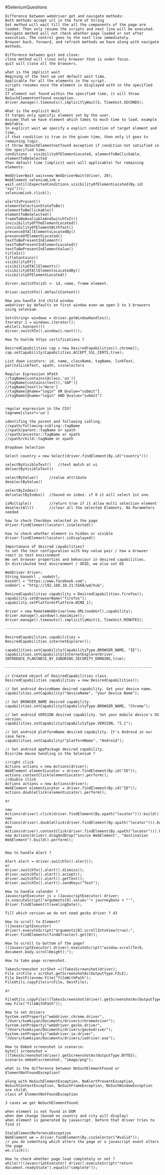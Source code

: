 #SeleniumQuestions

    Difference between webdriver get and navigate methods:
    Both methods accept url in the form of String
    Get method will wait till the all the components of the page are loaded. Then only resume the scripts and next line will be executed.
    Navigate method will not check whether page loaded or not after execution. The control goes to the next line immediately.
    Browser back, forward, and refresh methods we have along with navigate methods.

    Difference between quit and close:
    close method will close only browser that is under focus.
    quit will close all the browsers.

    what is the implicit wait
    Begining of the test we set default wait time.
    Applicable for all the elements in the script.
    scripts resumes once the element is displayed with in the specified time.
    If element not found within the specified time, it will throw NoSuchElementnotfound exception.
    driver.manage().timeouts().implicitlyWait(5, TimeUnit.SECONDS);

    What is the explicit Wait
    It targes only specific element set by the user.
    Assume that we have element which takes to much time to load. example WebTable.
    In explicit wait we specify a explict condition of target element and time,
    if that condition is true in the given time, then only it goes to remaining logic.
    it throw NoSuchElementnotfound exception if condition not satisfied in the specified time.
    conditions : visibilityOfElementLocated, elementToBeClickable, elementToBeSelected
    Then default time (implicit wait will applicable) for remaining elements.

    WebDriverWait wait=new WebDriverWait(driver, 20);
    WebElement seleniumLink = wait.until(ExpectedConditions.visibilityOfElementLocated(By.id( "xyz")));
    seleniumLink.click();

    alertIsPresent()
    elementSelectionStateToBe()
    elementToBeClickable()
    elementToBeSelected()
    frameToBeAvaliableAndSwitchToIt()
    invisibilityOfTheElementLocated()
    invisibilityOfElementWithText()
    presenceOfAllElementsLocatedBy()
    presenceOfElementLocated()
    textToBePresentInElement()
    textToBePresentInElementLocated()
    textToBePresentInElementValue()
    titleIs()
    titleContains()
    visibilityOf()
    visibilityOfAllElements()
    visibilityOfAllElementsLocatedBy()
    visibilityOfElementLocated()

    dirver.switchTo(id) <- id, name, frame element.

    driver.switchTo().defaultContent()

    How you handle 3rd child window
    webdriver by defaults on first window even we open 2 to 3 browsers using selenium.

    Set<String> windows = driver.getWindowHandles();
    Iterator i = windows.iterator();
    while(i.hasnext())
    dirver.switchTo().window(i.next());

    How To hanlde https certifications ?

    DesiredCapabilities cap = new DesiredCapabilities().chrome();
    cap.setCapability(Capabilities.ACCEPT_SSL_CERTS,true);

    List down Locators: id, name, className, tagName, linkText, paritalLinkText, xpath, cssselectors

    Regular Expression XPath
    //tagName[contains(@class,'uo')]
    //tagName[contains(text(),'SAP')]
    //tagName[text()='Hero']
    //tagName[@name="login" OR @value="submit"]
    //tagName[@name="login" AND @value="submit"]


    regular expression in the CSS?
    tagname[class*='uo']

    identifing the parent and following sibling.
    //xpath/following-sibling::tagName
    //xpath/parent::tagName or xpath
    //xpath/ancestor::tagName or xpath
    //xpath/child::tagName or xpath

    Dropdown Selection

    Select country = new Select(driver.findElement(By.id("country")))

    selectByVisibleText()   //text match at ui
    delsectByVisibleText()

    selectByValue()		//value attribute
    deselectByValue()

    selectByIndex()
    delselectByIndex()  //based on index. if 0 it will select 1st one.

    isMultiple() 		//return true if it allow multi selection element
    deselectAll()		//clear all the selected Elements. No Parameters needed

    how to check Checkbox selected in the page
    driver.findElement(locator).isSelected()

    how to check whether element is hidden or visible
    driver.findElement(locator).isDisplayed()

    Importanace of desired capabilities?
    to set the test configuration with key value pair / how a browser react in test environment
    We set browser properties and behaviour in desired capabilities.
    In distributed test environment / GRID, we also set OS

    WebDriver driver;
    String baseUrl , nodeUrl;
    baseUrl = "https://www.facebook.com";
    nodeUrl = "http://192.168.10.21:5568/wd/hub";

    DesiredCapabilities capability = DesiredCapabilities.firefox();
    capability.setBrowserName("firefox");
    capability.setPlatform(Platform.WIN8_1);

    driver = new RemoteWebDriver(new URL(nodeUrl),capability);
    driver.manage().window().maximize();
    driver.manage().timeouts().implicitlyWait(2, TimeUnit.MINUTES);

    -------------------------------------------------------------------

    DesiredCapabilities capabilities = DesiredCapabilities.internetExplorer();

    capabilities.setCapability(CapabilityType.BROWSER_NAME, "IE");
    capabilities.setCapability(InternetExplorerDriver.
    INTRODUCE_FLAKINESS_BY_IGNORING_SECURITY_DOMAINS,true);

    -------------------------------------------------------------------

    // Created object of DesiredCapabilities class.
    DesiredCapabilities capabilities = new DesiredCapabilities();

    // Set android deviceName desired capability. Set your device name.
    capabilities.setCapability("deviceName", "your Device Name");

    // Set BROWSER_NAME desired capability.
    capabilities.setCapability(CapabilityType.BROWSER_NAME, "Chrome");

    // Set android VERSION desired capability. Set your mobile device's OS version.
    capabilities.setCapability(CapabilityType.VERSION, "5.1");

    // Set android platformName desired capability. It's Android in our case here.
    capabilities.setCapability("platformName", "Android");

    // Set android appPackage desired capability.
    Discribe mouse handling in the Selenium ?

    //right click
    Actions actions = new Actions(driver);
    WebElement elementLocator = driver.findElement(By.id("ID"));
    actions.contextClick(elementLocator).perform();
    //double click
    Actions actions = new Actions(driver);
    WebElement elementLocator = driver.findElement(By.id("ID"));
    actions.doubleClick(elementLocator).perform();

    or

    new Actions(driver).click(driver.findElement(By.xpath("locator"))).build().perform();
    new Actions(driver).doubleClick(driver.findElement(By.xpath("locator"))).build().perform();
    new Actions(driver).contextClick(driver.findElement(By.xpath("locator"))).build().perform();
    new Actions(driver).dragAndDrop("source WebElement", "destination WebElement").build().perform();


    How to handle Alert ?

    Alert alert = driver.switchTo().alert();
    or
    driver.switchTo().alert().dismiss();
    driver.switchTo().alert().accept();
    driver.switchTo().alert().getText();
    driver.switchTo().alert().sendKeys("Text");

    How to handle calender ?
    JavascriptExecutor js = (JavascriptExecutor) driver;
    js.executeScript("arguments[0].value='"+ journeyDate + "'", driver.findElement(travelingDate));

    Till which version we do not need gecko driver ? 43

    How to scroll to Element?
    ((JavascriptExecutor) driver).executeScript("arguments[0].scrollIntoView(true);", driver.findElements(findATravler).get(0));

    How to scroll to bottom of the page?
    ((JavascriptExecutor) driver).executeScript("window.scrollTo(0, document.body.scrollHeight);");

    How to take page screenshot.

    TakesScreenshot scrShot =((TakesScreenshot)driver);
    File srcFile = scrShot.getScreenshotAs(OutputType.FILE);
    File DestFile=new File("fileWithPath");
    FileUtils.copyFile(srcFile, DestFile);

    or

    FileUtils.copyFile(((TakesScreenshot)driver).getScreenshotAs(OutputType.FILE), new File("fileWithPath"));

    How to set drivers
    System.setProperty("webdriver.chrome.driver", "/Users/kumkiyan/Documents/drivers/chromedriver");
    System.setProperty("webdriver.gecko.driver", "/Users/kumkiyan/Documents/drivers/geckodriver");
    System.setProperty("webdriver.ie.driver", "/Users/kumkiyan/Documents/drivers/iedriver.exe");

    How to Embed screenshot in scenario:
    byte[] screenshot = ((TakesScreenshot)driver).getScreenshotAs(OutputType.BYTES); scenario.embed(screenshot, "image/png");

    what is the difference between NoSuchElementFound or ElementNotFoundException?

    along with NoSuchElementException, NoAlertPresentException, NoSuchContextException, NoSuchFrameException, NoSuchWindowException are child\
    class of ElementNotFoundException

    3 cases we get NoSuchElementFound.

    when element is not found in DOM
    when dom change (based on country and city will display)
    when element is generated by javascript. before that driver tries to find it

    StaleElementReferenceException
    WebElement we = driver.findElement(By.cssSelector("#valid"));
    // you do something which alters the page or a javascript event alters the page
    we.click();
    
    How to check whether page load completely or not ?
    while(!((JavascriptExecutor) driver).executeScript("return document.readyState").equals("complete"));

